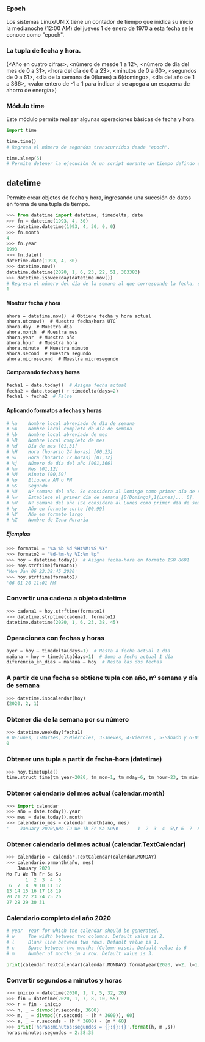 ### Epoch
Los sistemas Linux/UNIX tiene un contador de tiempo que inidica su inicio la medianoche (12:00 AM) del jueves 1 de enero de 1970 a esta fecha se le conoce como "epoch".

### La tupla de fecha y hora.
(<Año en cuatro cifras>, <número de mesde 1 a 12>, <número de día del mes de 0 a 31>, <hora del día de 0 a 23>,  <minutos de 0 a 60>, <segundos de 0 a 61>, <dia de la semana de 0(lunes) a 6(domingo>, <día del año de 1 a 366>, <valor entero de -1 a 1 para indicar si se apega a un esquema de ahorro de energía>)

### Módulo time
Este módulo permite realizar algunas operaciones básicas de fecha y hora.
```python
import time

time.time()
# Regresa el número de segundos transcurridos desde "epoch".

time.sleep(5)
# Permite detener la ejecución de un script durante un tiempo defindo en segundos.
```

## datetime
Permite crear objetos de fecha y hora, ingresando una sucesión de datos en forma de una tupla de tiempo.
```python
>>> from datetime import datetime, timedelta, date
>>> fn = datetime(1993, 4, 30)
>>> datetime.datetime(1993, 4, 30, 0, 0)
>>> fn.month
4
>>> fn.year
1993
>>> fn.date()
datetime.date(1993, 4, 30)
>>> datetime.now()
datetime.datetime(2020, 1, 6, 23, 22, 51, 363383)
>>> datetime.isoweekday(datetime.now())
# Regresa el número del día de la semana al que corresponde la fecha, siendo 1= lunes y así sucesivamente hasta 7= domingo.
1
```

#### Mostrar fecha y hora
```
ahora = datetime.now()  # Obtiene fecha y hora actual
ahora.utcnow()  # Muestra fecha/hora UTC
ahora.day  # Muestra día
ahora.month  # Muestra mes
ahora.year  # Muestra año
ahora.hour  # Muestra hora
ahora.minute  # Muestra minuto
ahora.second  # Muestra segundo
ahora.microsecond  # Muestra microsegundo
```

#### Comparando fechas y horas
```python
fecha1 = date.today()  # Asigna fecha actual
fecha2 = date.today() + timedelta(days=2)
fecha1 > fecha2  # False
```

#### Aplicando formatos a fechas y horas
```python
# %a 	Nombre local abreviado de día de semana
# %A 	Nombre local completo de día de semana
# %b 	Nombre local abreviado de mes
# %B 	Nombre local completo de mes
# %d 	Día de mes [01,31]
# %H 	Hora (horario 24 horas) [00,23]
# %I 	Hora (horario 12 horas) [01,12]
# %j 	Número de día del año [001,366]
# %m 	Mes [01,12]
# %M 	Minuto [00,59]
# %p 	Etiqueta AM o PM
# %S 	Segundo
# %U 	Nº semana del año. Se considera al Domingo como primer día de semana [00,53]
# %w 	Establece el primer día de semana [0(Domingo),1(Lunes)... 6].
# %W 	Nº semana del año (Se considera al Lunes como primer día de semana) [00,53]
# %y 	Año en formato corto [00,99]
# %Y 	Año en formato largo
# %Z 	Nombre de Zona Horaria
```
##### Ejemplos
```python
>>> formato1 = "%a %b %d %H:%M:%S %Y"
>>> formato2 = "%d-%m-%y %I:%m %p"
>>> hoy = datetime.today()  # Asigna fecha-hora en formato ISO 8601
>>> hoy.strftime(formato1)
'Mon Jan 06 23:38:45 2020'
>>> hoy.strftime(formato2)  
'06-01-20 11:01 PM'
```

### Convertir una cadena a objeto datetime
```python
>>> cadena1 = hoy.strftime(formato1)
>>> datetime.strptime(cadena1, formato1)
datetime.datetime(2020, 1, 6, 23, 38, 45)
```

### Operaciones con fechas y horas
```python
ayer = hoy – timedelta(days=1)  # Resta a fecha actual 1 día
mañana = hoy + timedelta(days=1)  # Suma a fecha actual 1 día
diferencia_en_dias = mañana – hoy  # Resta las dos fechas
```

### A partir de una fecha se obtiene tupla con año, nº semana y día de semana
```python
>>> datetime.isocalendar(hoy)
(2020, 2, 1)
```

### Obtener día de la semana por su número
```python
>>> datetime.weekday(fecha1)
# 0-Lunes, 1-Martes, 2-Miércoles, 3-Jueves, 4-Viernes , 5-Sábado y 6-Domingo
0
```

### Obtener una tupla a partir de fecha-hora (datetime)
```python
>>> hoy.timetuple()
time.struct_time(tm_year=2020, tm_mon=1, tm_mday=6, tm_hour=23, tm_min=38, tm_sec=45, tm_wday=0, tm_yday=6, tm_isdst=-1)
```

### Obtener calendario del mes actual (calendar.month)
```python
>>> import calendar
>>> año = date.today().year 
>>> mes = date.today().month
>>> calendario_mes = calendar.month(año, mes)
'    January 2020\nMo Tu We Th Fr Sa Su\n       1  2  3  4  5\n 6  7  8  9 10 11 12\n13 14 15 16 17 18 19\n20 21 22 23 24 25 26\n27 28 29 30 31\n'
```

### Obtener calendario del mes actual (calendar.TextCalendar)
```python
>>> calendario = calendar.TextCalendar(calendar.MONDAY)
>>> calendario.prmonth(año, mes)
    January 2020
Mo Tu We Th Fr Sa Su
       1  2  3  4  5
 6  7  8  9 10 11 12
13 14 15 16 17 18 19
20 21 22 23 24 25 26
27 28 29 30 31
```

### Calendario completo del año 2020
```python
# year 	Year for which the calendar should be generated.
# w 	The width between two columns. Default value is 2.
# l 	Blank line between two rows. Default value is 1.
# c 	Space between two months (Column wise). Default value is 6
# m 	Number of months in a row. Default value is 3.

print(calendar.TextCalendar(calendar.MONDAY).formatyear(2020, w=2, l=1, c=6, m=3))
```

### Convertir segundos a minutos y horas
```python
>>> inicio = datetime(2020, 1, 7, 5, 32, 20)
>>> fin = datetime(2020, 1, 7, 8, 10, 55)
>>> r = fin - inicio
>>> h, _ = divmod(r.seconds, 3600)
>>> m, _ = divmod((r.seconds - (h * 3600)), 60)
>>> s, _ = r.seconds - (h * 3600) - (m * 60)
>>> print('horas:minutos:segundos = {}:{}:{}'.format(h, m ,s))
horas:minutos:segundos = 2:38:35
```
